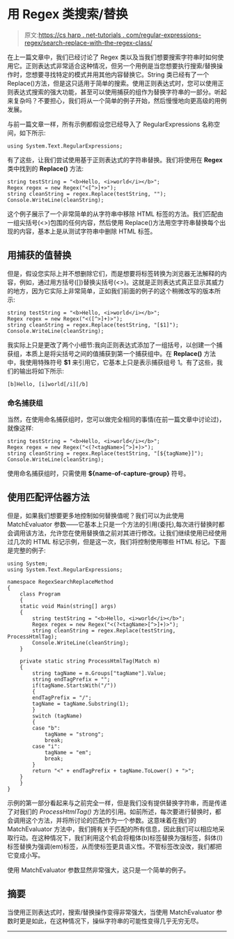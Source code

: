 # 用 Regex 类搜索/替换

> 原文:[https://cs harp . net-tutorials . com/regular-expressions-regex/search-replace-with-the-regex-class/](https://csharp.net-tutorials.com/regular-expressions-regex/search-replace-with-the-regex-class/)

在上一篇文章中，我们已经讨论了 Regex 类以及当我们想要搜索字符串时如何使用它。正则表达式非常适合这种情况，但另一个用例是当您想要执行搜索/替换操作时，您想要寻找特定的模式并用其他内容替换它。String 类已经有了一个 Replace()方法，但是这只适用于简单的搜索。使用正则表达式时，您可以使用正则表达式搜索的强大功能，甚至可以使用捕获的组作为替换字符串的一部分。听起来复杂吗？不要担心，我们将从一个简单的例子开始，然后慢慢地向更高级的用例发展。

与前一篇文章一样，所有示例都假设您已经导入了 RegularExpressions 名称空间，如下所示:

```
using System.Text.RegularExpressions;
```

有了这些，让我们尝试使用基于正则表达式的字符串替换。我们将使用在 **Regex** 类中找到的 **Replace()** 方法:

```
string testString = "<b>Hello, <i>world</i></b>";
Regex regex = new Regex("<[^>]+>");
string cleanString = regex.Replace(testString, "");
Console.WriteLine(cleanString);
```

这个例子展示了一个非常简单的从字符串中移除 HTML 标签的方法。我们匹配由一组尖括号(<>)包围的任何内容，然后使用 Replace()方法用空字符串替换每个出现的内容，基本上是从测试字符串中删除 HTML 标签。

<input type="hidden" name="IL_IN_ARTICLE">

## 用捕获的值替换

但是，假设您实际上并不想删除它们，而是想要将标签转换为浏览器无法解释的内容，例如，通过用方括号([])替换尖括号(<>)。这就是正则表达式真正显示其威力的地方，因为它实际上非常简单，正如我们前面的例子的这个稍微改写的版本所示:

```
string testString = "<b>Hello, <i>world</i></b>";
Regex regex = new Regex("<([^>]+)>");
string cleanString = regex.Replace(testString, "[$1]");
Console.WriteLine(cleanString);
```

我实际上只是更改了两个小细节:我向正则表达式添加了一组括号，以创建一个捕获组，本质上是将尖括号之间的值捕获到第一个捕获组中。在 **Replace()** 方法中，我使用特殊符号 **$1** 来引用它，它基本上只是表示捕获组号 1。有了这些，我们的输出将如下所示:

```
[b]Hello, [i]world[/i][/b]
```

### 命名捕获组

当然，在使用命名捕获组时，您可以做完全相同的事情(在前一篇文章中讨论过)，就像这样:

```
string testString = "<b>Hello, <i>world</i></b>";
Regex regex = new Regex("<(?<tagName>[^>]+)>");
string cleanString = regex.Replace(testString, "[${tagName}]");
Console.WriteLine(cleanString);
```

使用命名捕获组时，只需使用 **${name-of-capture-group}** 符号。

## 使用匹配评估器方法

但是，如果我们想要更多地控制如何替换值呢？我们可以为此使用 MatchEvaluator 参数——它基本上只是一个方法的引用(委托),每次进行替换时都会调用该方法，允许您在使用替换值之前对其进行修改。让我们继续使用已经使用过几次的 HTML 标记示例，但是这一次，我们将控制使用哪些 HTML 标记。下面是完整的例子:

```
using System;
using System.Text.RegularExpressions;

namespace RegexSearchReplaceMethod
{
    class Program
    {
    static void Main(string[] args)
    {
        string testString = "<b>Hello, <i>world</i></b>";
        Regex regex = new Regex("<(?<tagName>[^>]+)>");
        string cleanString = regex.Replace(testString, ProcessHtmlTag);
        Console.WriteLine(cleanString);
    }

    private static string ProcessHtmlTag(Match m)
    {
        string tagName = m.Groups["tagName"].Value;
        string endTagPrefix = "";
        if(tagName.StartsWith("/"))
        {
        endTagPrefix = "/";
        tagName = tagName.Substring(1);
        }
        switch (tagName)
        {
        case "b":
            tagName = "strong";
            break;
        case "i":
            tagName = "em";
            break;
        }
        return "<" + endTagPrefix + tagName.ToLower() + ">";
    }
    }
}
```

示例的第一部分看起来与之前完全一样，但是我们没有提供替换字符串，而是传递了对我们的 *ProcessHtmlTag()* 方法的引用。如前所述，每次要进行替换时，都会调用这个方法，并将所讨论的匹配作为一个参数。这意味着在我们的 MatchEvaluator 方法中，我们拥有关于匹配的所有信息，因此我们可以相应地采取行动。在这种情况下，我们利用这个机会将粗体(b)标签替换为强标签，斜体(I)标签替换为强调(em)标签，从而使标签更具语义性。不管标签改没改，我们都把它变成小写。

使用 MatchEvaluator 参数显然非常强大，这只是一个简单的例子。

## 摘要

当使用正则表达式时，搜索/替换操作变得非常强大，当使用 MatchEvaluator 参数时更是如此，在这种情况下，操纵字符串的可能性变得几乎无穷无尽。

* * *